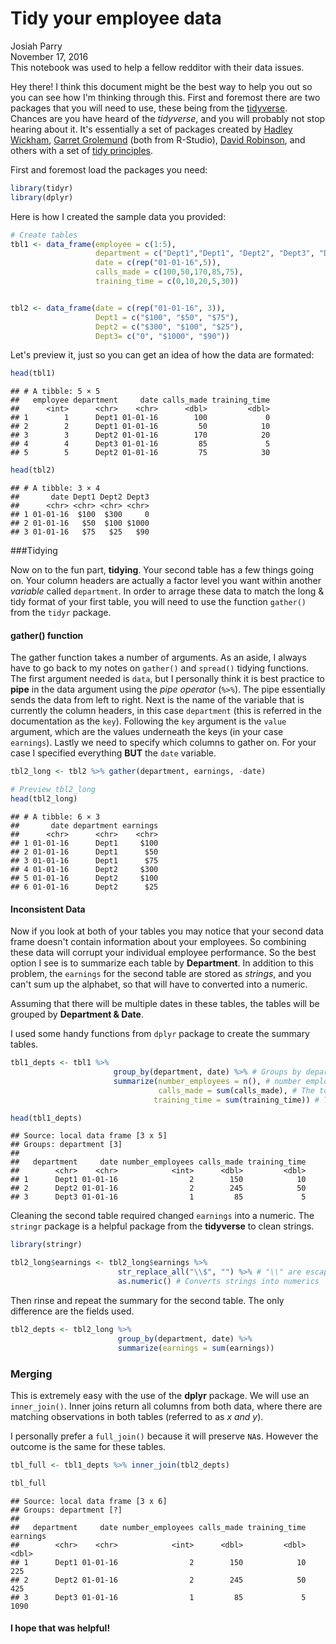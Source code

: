 # Tidy your employee data
Josiah Parry  
November 17, 2016  
This notebook was used to help a fellow redditor with their data issues. 


Hey there! I think this document might be the best way to help you out so you can see how I'm thinking through this. First and foremost there are two packages that you will need to use, these being from the [tidyverse](https://blog.rstudio.org/2016/09/15/tidyverse-1-0-0/). Chances are you have heard of the *tidyverse*, and you will probably not stop hearing about it. It's essentially a set of packages created by [Hadley Wickham](http://hadley.nz/), [Garret Grolemund](https://github.com/garrettgman) (both from R-Studio), [David Robinson](https://github.com/dgrtwo), and others with a set of [tidy principles](http://vita.had.co.nz/papers/tidy-data.pdf).

First and foremost load the packages you need: 

```r
library(tidyr)
library(dplyr)
```
Here is how I created the sample data you provided:

```r
# Create tables
tbl1 <- data_frame(employee = c(1:5),
                   department = c("Dept1","Dept1", "Dept2", "Dept3", "Dept2"),
                   date = c(rep("01-01-16",5)),
                   calls_made = c(100,50,170,85,75),
                   training_time = c(0,10,20,5,30))


tbl2 <- data_frame(date = c(rep("01-01-16", 3)),
                   Dept1 = c("$100", "$50", "$75"),
                   Dept2 = c("$300", "$100", "$25"),
                   Dept3= c("0", "$1000", "$90"))
```
Let's preview it, just so you can get an idea of how the data are formated:


```r
head(tbl1)
```

```
## # A tibble: 5 × 5
##   employee department     date calls_made training_time
##      <int>      <chr>    <chr>      <dbl>         <dbl>
## 1        1      Dept1 01-01-16        100             0
## 2        2      Dept1 01-01-16         50            10
## 3        3      Dept2 01-01-16        170            20
## 4        4      Dept3 01-01-16         85             5
## 5        5      Dept2 01-01-16         75            30
```

```r
head(tbl2)
```

```
## # A tibble: 3 × 4
##       date Dept1 Dept2 Dept3
##      <chr> <chr> <chr> <chr>
## 1 01-01-16  $100  $300     0
## 2 01-01-16   $50  $100 $1000
## 3 01-01-16   $75   $25   $90
```
###Tidying

Now on to the fun part, **tidying**. Your second table has a few things going on. Your column headers are actually a factor level you want within another *variable* called `department`. In order to arrage these data to match the long & tidy format of your first table, you will need to use the function `gather()` from the `tidyr` package. 

#### gather() function

The gather function takes a number of arguments. As an aside, I always have to go back to my notes on `gather()` and `spread()` tidying functions. The first argument needed is `data`, but I personally think it is best practice to **pipe** in the data argument using the *pipe operator* (`%>%`). The pipe essentially sends the data from left to right. Next is the name of the variable that is currently the column headers, in this case `department` (this is referred in the documentation as the `key`). Following the `key` argument is the `value` argument, which are the values underneath the keys (in your case `earnings`). Lastly we need to specify which columns to gather on. For your case I specified everything **BUT** the `date` variable. 


```r
tbl2_long <- tbl2 %>% gather(department, earnings, -date)

# Preview tbl2_long
head(tbl2_long)
```

```
## # A tibble: 6 × 3
##       date department earnings
##      <chr>      <chr>    <chr>
## 1 01-01-16      Dept1     $100
## 2 01-01-16      Dept1      $50
## 3 01-01-16      Dept1      $75
## 4 01-01-16      Dept2     $300
## 5 01-01-16      Dept2     $100
## 6 01-01-16      Dept2      $25
```

#### Inconsistent Data
Now if you look at both of your tables you may notice that your second data frame doesn't contain information about your employees. So combining these data will corrupt your individual employee performance. So the best option I see is to summarize each table by **Department**. In addition to this problem, the `earnings` for the second table are stored as *strings*, and you can't sum up the alphabet, so that will have to converted into a numeric. 

Assuming that there will be multiple dates in these tables, the tables will be grouped by **Department & Date**.

I used some handy functions from `dplyr` package to create the summary tables.

```r
tbl1_depts <- tbl1 %>% 
                       group_by(department, date) %>% # Groups by department first, then date
                       summarize(number_employees = n(), # number employes is the number of times Dept# Occurs 
                                 calls_made = sum(calls_made), # The total number of calls made by each employee
                                training_time = sum(training_time)) # The sum ammount of training time for all employees

head(tbl1_depts)
```

```
## Source: local data frame [3 x 5]
## Groups: department [3]
## 
##   department     date number_employees calls_made training_time
##        <chr>    <chr>            <int>      <dbl>         <dbl>
## 1      Dept1 01-01-16                2        150            10
## 2      Dept2 01-01-16                2        245            50
## 3      Dept3 01-01-16                1         85             5
```

Cleaning the second table required changed `earnings` into a numeric. The `stringr` package is a helpful package from the **tidyverse** to clean strings. 

```r
library(stringr)

tbl2_long$earnings <- tbl2_long$earnings %>% 
                        str_replace_all("\\$", "") %>% # "\\" are escape characters makes "$" detectable
                        as.numeric() # Converts strings into numerics
```
Then rinse and repeat the summary for the second table. The only difference are the fields used.

```r
tbl2_depts <- tbl2_long %>% 
                        group_by(department, date) %>% 
                        summarize(earnings = sum(earnings))
```

### Merging
This is extremely easy with the use of the **dplyr** package. We will use an `inner_join()`. Inner joins return all columns from both data, where there are matching observations in both tables (referred to as *x and y*). 

I personally prefer a `full_join()` because it will preserve `NA`s. However the outcome is the same for these tables.


```r
tbl_full <- tbl1_depts %>% inner_join(tbl2_depts)

tbl_full
```

```
## Source: local data frame [3 x 6]
## Groups: department [?]
## 
##   department     date number_employees calls_made training_time earnings
##        <chr>    <chr>            <int>      <dbl>         <dbl>    <dbl>
## 1      Dept1 01-01-16                2        150            10      225
## 2      Dept2 01-01-16                2        245            50      425
## 3      Dept3 01-01-16                1         85             5     1090
```

#### I hope that was helpful!

